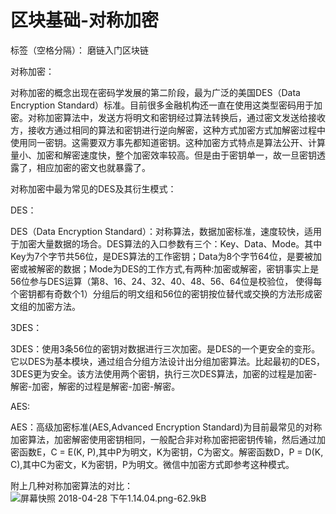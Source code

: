 ﻿# 区块基础-对称加密

标签（空格分隔）： 磨链入门区块链


对称加密：

对称加密的概念出现在密码学发展的第二阶段，最为广泛的美国DES（Data Encryption Standard）标准。目前很多金融机构还一直在使用这类型密码用于加密。对称加密算法中，发送方将明文和密钥经过算法转换后，通过密文发送给接收方，接收方通过相同的算法和密钥进行逆向解密，这种方式加密方式加解密过程中使用同一密钥。这需要双方事先都知道密钥。这种加密方式特点是算法公开、计算量小、加密和解密速度快，整个加密效率较高。但是由于密钥单一，故一旦密钥透露了，相应加密的密文也就暴露了。

对称加密中最为常见的DES及其衍生模式：

DES：

DES（Data Encryption Standard）：对称算法，数据加密标准，速度较快，适用于加密大量数据的场合。DES算法的入口参数有三个：Key、Data、Mode。其中Key为7个字节共56位，是DES算法的工作密钥；Data为8个字节64位，是要被加密或被解密的数据；Mode为DES的工作方式,有两种:加密或解密，密钥事实上是56位参与DES运算（第8、16、24、32、40、48、56、64位是校验位， 使得每个密钥都有奇数个1）分组后的明文组和56位的密钥按位替代或交换的方法形成密文组的加密方法。

3DES：

3DES：使用3条56位的密钥对数据进行三次加密。是DES的一个更安全的变形。它以DES为基本模块，通过组合分组方法设计出分组加密算法。比起最初的DES，3DES更为安全。该方法使用两个密钥，执行三次DES算法，加密的过程是加密-解密-加密，解密的过程是解密-加密-解密。

AES:

AES：高级加密标准(AES,Advanced Encryption Standard)为目前最常见的对称加密算法，加密解密使用密钥相同，一般配合非对称加密把密钥传输，然后通过加密函数E，C = E(K, P),其中P为明文，K为密钥，C为密文。解密函数D，P = D(K, C),其中C为密文，K为密钥，P为明文。微信中加密方式即参考这种模式。

附上几种对称加密算法的对比：
![屏幕快照 2018-04-28 下午1.14.04.png-62.9kB][1]


  [1]: http://static.zybuluo.com/JackyJin/kqles3nck32079jgxqtapkod/%E5%B1%8F%E5%B9%95%E5%BF%AB%E7%85%A7%202018-04-28%20%E4%B8%8B%E5%8D%881.14.04.png